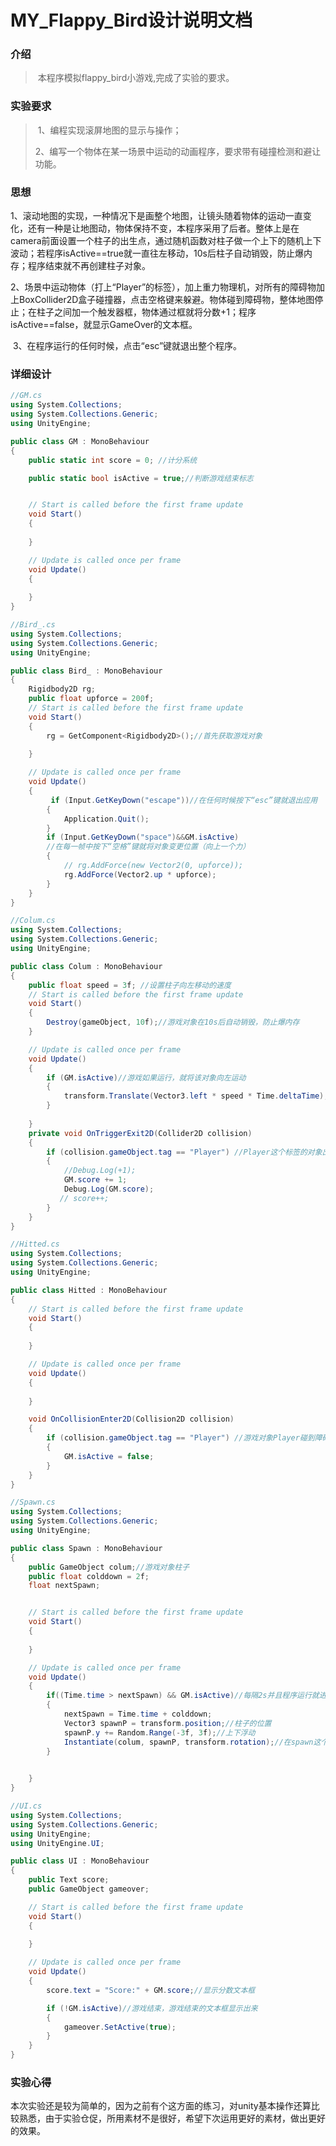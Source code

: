 # MY_Flappy_Bird设计说明文档

### 介绍

> ​	本程序模拟flappy_bird小游戏,完成了实验的要求。

### 实验要求

> ​	1、编程实现滚屏地图的显示与操作；
>
> ​	2、编写一个物体在某一场景中运动的动画程序，要求带有碰撞检测和避让功能。

### 思想

​	1、滚动地图的实现，一种情况下是画整个地图，让镜头随着物体的运动一直变化，还有一种是让地图动，物体保持不变，本程序采用了后者。整体上是在camera前面设置一个柱子的出生点，通过随机函数对柱子做一个上下的随机上下波动；若程序isActive==true就一直往左移动，10s后柱子自动销毁，防止爆内存；程序结束就不再创建柱子对象。

​	2、场景中运动物体（打上“Player”的标签），加上重力物理机，对所有的障碍物加上BoxCollider2D盒子碰撞器，点击空格键来躲避。物体碰到障碍物，整体地图停止；在柱子之间加一个触发器框，物体通过框就将分数+1；程序isActive==false，就显示GameOver的文本框。

​	3、在程序运行的任何时候，点击“esc”键就退出整个程序。

### 详细设计

```c#
//GM.cs
using System.Collections;
using System.Collections.Generic;
using UnityEngine;

public class GM : MonoBehaviour
{
    public static int score = 0; //计分系统

    public static bool isActive = true;//判断游戏结束标志


    // Start is called before the first frame update
    void Start()
    {
        
    }

    // Update is called once per frame
    void Update()
    {
        
    }
}

```



```c#
//Bird_.cs
using System.Collections;
using System.Collections.Generic;
using UnityEngine;

public class Bird_ : MonoBehaviour
{
    Rigidbody2D rg;
    public float upforce = 200f;
    // Start is called before the first frame update
    void Start()
    {
        rg = GetComponent<Rigidbody2D>();//首先获取游戏对象
        
    }

    // Update is called once per frame
    void Update()
    {
    	 if (Input.GetKeyDown("escape"))//在任何时候按下“esc”键就退出应用
        {
            Application.Quit();
        }
        if (Input.GetKeyDown("space")&&GM.isActive) 
        //在每一帧中按下“空格”键就将对象变更位置（向上一个力）
        {
            // rg.AddForce(new Vector2(0, upforce));
            rg.AddForce(Vector2.up * upforce);
        }
    }
}

```

```c#
//Colum.cs
using System.Collections;
using System.Collections.Generic;
using UnityEngine;

public class Colum : MonoBehaviour
{
    public float speed = 3f; //设置柱子向左移动的速度
    // Start is called before the first frame update
    void Start()
    {
        Destroy(gameObject, 10f);//游戏对象在10s后自动销毁，防止爆内存
    }

    // Update is called once per frame
    void Update()
    {
        if (GM.isActive)//游戏如果运行，就将该对象向左运动
        {
            transform.Translate(Vector3.left * speed * Time.deltaTime);//增量时间
        }
       
    }
    private void OnTriggerExit2D(Collider2D collision)
    {
        if (collision.gameObject.tag == "Player") //Player这个标签的对象出了触发器的区域，score+1
        {
            //Debug.Log(+1);
            GM.score += 1;
            Debug.Log(GM.score);
           // score++;
        }
    }
}

```

```c#
//Hitted.cs
using System.Collections;
using System.Collections.Generic;
using UnityEngine;

public class Hitted : MonoBehaviour
{
    // Start is called before the first frame update
    void Start()
    {
        
    }

    // Update is called once per frame
    void Update()
    {
    
    }

    void OnCollisionEnter2D(Collision2D collision)
    {
        if (collision.gameObject.tag == "Player") //游戏对象Player碰到障碍，就结束
        {
            GM.isActive = false;
        }
    }
}

```

```c#
//Spawn.cs
using System.Collections;
using System.Collections.Generic;
using UnityEngine;

public class Spawn : MonoBehaviour
{
    public GameObject colum;//游戏对象柱子
    public float colddown = 2f;
    float nextSpawn;


    // Start is called before the first frame update
    void Start()
    {
        
    }

    // Update is called once per frame
    void Update()
    {
        if((Time.time > nextSpawn) && GM.isActive)//每隔2s并且程序运行就进行下面的操作
        {
            nextSpawn = Time.time + colddown;
            Vector3 spawnP = transform.position;//柱子的位置
            spawnP.y += Random.Range(-3f, 3f);//上下浮动
            Instantiate(colum, spawnP, transform.rotation);//在spawn这个对象的位置复制一个对象柱子
        }
        

    }
}

```



```c#
//UI.cs
using System.Collections;
using System.Collections.Generic;
using UnityEngine;
using UnityEngine.UI;

public class UI : MonoBehaviour
{
    public Text score;
    public GameObject gameover;

    // Start is called before the first frame update
    void Start()
    {
        
    }

    // Update is called once per frame
    void Update()
    {
        score.text = "Score:" + GM.score;//显示分数文本框

        if (!GM.isActive)//游戏结束，游戏结束的文本框显示出来
        {
            gameover.SetActive(true);
        }
    }
}

```

### 实验心得

​	本次实验还是较为简单的，因为之前有个这方面的练习，对unity基本操作还算比较熟悉，由于实验仓促，所用素材不是很好，希望下次运用更好的素材，做出更好的效果。